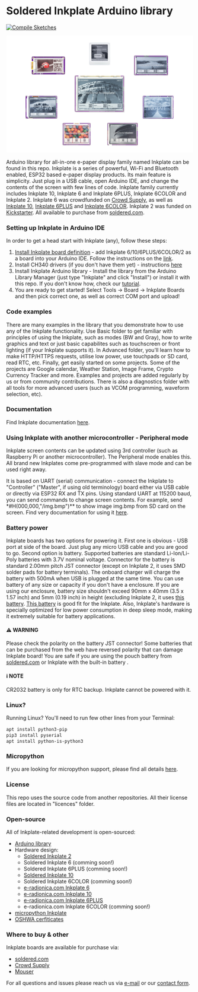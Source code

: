 # Soldered Inkplate Arduino library

[![Compile Sketches](https://github.com/e-radionicacom/Inkplate-Arduino-library/actions/workflows/compile.yml/badge.svg?branch=master)](https://github.com/e-radionicacom/Inkplate-Arduino-library/actions/workflows/compile.yml)

<p align="center">
  <img src="https://raw.githubusercontent.com/SolderedElectronics/Inkplate-Arduino-library/dev/extras/InkplateImage.jpg">
</p>

Arduino library for all-in-one e-paper display family named Inkplate can be found in this repo. Inkplate is a series of powerful, Wi-Fi and Bluetooth enabled, ESP32 based e-paper display products. Its main feature is simplicity. Just plug in a USB cable, open Arduino IDE, and change the contents of the screen with few lines of code. Inkplate family currently includes Inkplate 10, Inkplate 6 and Inkplate 6PLUS, Inkplate 6COLOR and Inkplate 2. 
Inkplate 6 was crowdfunded on [Crowd Supply](https://www.crowdsupply.com/e-radionica/inkplate-6), as well as [Inkplate 10](https://www.crowdsupply.com/e-radionica/inkplate-10), [Inkplate 6PLUS](https://www.crowdsupply.com/e-radionica/inkplate-6plus) and [Inkplate 6COLOR](https://www.crowdsupply.com/soldered/inkplate-6color). Inkplate 2 was funded on [Kickstarter](https://www.kickstarter.com/projects/solderedelectronics/inkplate-2-a-easy-to-use-arduino-compatible-e-paper). All available to purchase from [soldered.com](https://soldered.com/categories/inkplate/). 

### Setting up Inkplate in Arduino IDE

In order to get a head start with Inkplate (any), follow these steps:

1. [Install Inkplate board definition](https://github.com/SolderedElectronics/Dasduino-Board-Definitions-for-Arduino-IDE/blob/master/README.md) - add Inkplate 6/10/6PLUS/6COLOR/2 as a board into your Arduino IDE. Follow the instructions on the [link](https://soldered.com/learn/add-inkplate-6-board-definition-to-arduino-ide/).
2. Install CH340 drivers (if you don't have them yet) - instructions [here](https://soldered.com/learn/ch340-driver-installation-croduino-basic3-nova2/)
3. Install Inkplate Arduino library - Install the library from the Arduino Library Manager (just type "Inkplate" and click "Install") or install it with this repo. If you don't know how, check our [tutorial](https://soldered.com/learn/arduino-library/#Kako%20instaliraty%20library?).
4. You are ready to get started! Select Tools -> Board -> Inkplate Boards and then pick correct one, as well as correct COM port and upload!

### Code examples

There are many examples in the library that you demonstrate how to use any of the Inkplate functionality. Use Basic folder to get familiar with principles of using the Inkplate, such as modes (BW and Gray), how to write graphics and text or just basic capabilites such as touchscreen or front lighting (if your Inkplate supports it). In Advanced folder, you'll learn how to make HTTP/HTTPS requests, utilise low power, use touchpads or SD card, read RTC, etc. Finally, get easily started on some projects. Some of the projects are Google calendar, Weather Station, Image Frame, Crypto Currency Tracker and more. Examples and projects are added regularly by us or from community contributions. There is also a diagnostics folder with all tools for more advanced users (such as VCOM programming, waveform selection, etc).

### Documentation

Find Inkplate documentation [here](https://inkplate.readthedocs.io/en/latest/arduino.html). 


### Using Inkplate with another microcontroller - Peripheral mode

Inkplate screen contents can be updated using 3rd controller (such as Raspberry Pi or another microcontroller). The Peripheral mode enables this. All brand new Inkplates come pre-programmed with slave mode and can be used right away.

It is based on UART (serial) communication - connect the Inkplate to "Controller" ("Master", if using old terminology) board either via USB cable or directly via ESP32 RX and TX pins. Using standard UART at 115200 baud, you can send commands to change screen contents. For example, send \*#H(000,000,"/img.bmp")\*\* to show image img.bmp from SD card on the screen. Find very documentation for using it [here](https://inkplate.readthedocs.io/en/latest/peripheral-mode.html).

### Battery power

Inkplate boards has two options for powering it. First one is obvious - USB port at side of the board. Just plug any micro USB cable and you are good to go. Second option is battery. Supported batteries are standard Li-Ion/Li-Poly batteries with 3.7V nominal voltage. Connector for the battery is standard 2.00mm pitch JST connector (except on Inkplate 2, it uses SMD solder pads for battery terminals). The onboard charger will charge the battery with 500mA when USB is plugged at the same time. You can use battery of any size or capacity if you don't have a enclosure. If you are using our enclosure, battery size shouldn't exceed 90mm x 40mm (3.5 x 1.57 inch) and 5mm (0.19 inch) in height (excluding Inkplate 2, it uses [this battery](https://soldered.com/product/li-ion-baterija-600mah-3-7v/). [This battery](https://soldered.com/product/li-ion-battery-1200mah-3-7v/) is good fit for the Inkplate. Also, Inkplate's hardware is specially optimized for low power consumption in deep sleep mode, making it extremely suitable for battery applications.

#### ⚠️ WARNING
Please check the polarity on the battery JST connector! Some batteries that can be purchased from the web have reversed polarity that can damage Inkplate board! You are safe if you are using the pouch battery from [soldered.com](https://soldered.com/categories/power-sources-batteries/batteries/lithium-batteries/) or Inkplate with the built-in battery . 

#### ℹ NOTE
CR2032 battery is only for RTC backup. Inkplate cannot be powered with it.

### Linux?

Running Linux? You'll need to run few other lines from your Terminal:

```
apt install python3-pip
pip3 install pyserial
apt install python-is-python3
```

### Micropython

If you are looking for micropython support, please find all details [here](https://github.com/SolderedElectronics/Inkplate-micropython).

### License

This repo uses the source code from another repositories. All their license files are located in "licences" folder.

### Open-source

All of Inkplate-related development is open-sourced:

- [Arduino library](https://github.com/SolderedElectronics/Inkplate-Arduino-library)
- Hardware design:
  - [Soldered Inkplate 2](https://github.com/SolderedElectronics/Soldered-Inkplate-2-hardware-design)
  - Soldered Inkplate 6 (comming soon!)
  - Soldered Inkplate 6PLUS (comming soon!)
  - [Soldered Inkplate 10](https://github.com/SolderedElectronics/Soldered-Inkplate-10-hardware-design)
  - Soldered Inkplate 6COLOR (comming soon!)
  - [e-radionica.com Inkplate 6](https://github.com/SolderedElectronics/Inkplate-6-hardware)
  - [e-radionica.com Inkplate 10](https://github.com/SolderedElectronics/Inkplate-10-hardware)
  - [e-radionica.com Inkplate 6PLUS](https://github.com/SolderedElectronics/Inkplate-6PLUS-Hardware)
  - e-radionica.com Inkplate 6COLOR (comming soon!)
- [micropython Inkplate](https://github.com/SolderedElectronics/Inkplate-micropython)
- [OSHWA cerfiticates](https://certification.oshwa.org/list.html?q=inkplate)

### Where to buy & other

Inkplate boards are available for purchase via:

- [soldered.com](https://soldered.com/categories/inkplate/)
- [Crowd Supply](https://www.crowdsupply.com/soldered)
- [Mouser](https://hr.mouser.com/Search/Refine?Keyword=inkplate)

For all questions and issues please reach us via [e-mail](mailto:hello@soldered.com) or our [contact form](https://soldered.com/contact/).
